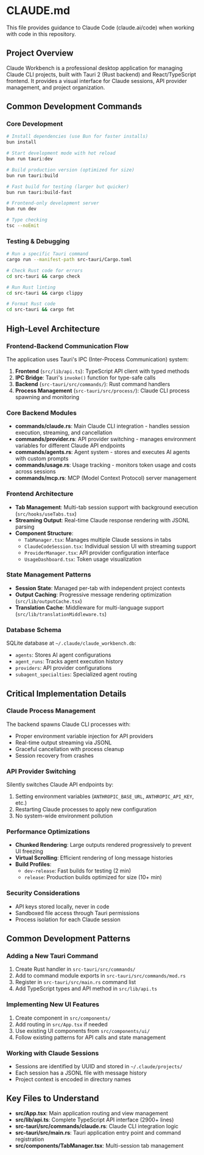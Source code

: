 # CLAUDE.md

This file provides guidance to Claude Code (claude.ai/code) when working with code in this repository.

## Project Overview

Claude Workbench is a professional desktop application for managing Claude CLI projects, built with Tauri 2 (Rust backend) and React/TypeScript frontend. It provides a visual interface for Claude sessions, API provider management, and project organization.

## Common Development Commands

### Core Development
```bash
# Install dependencies (use Bun for faster installs)
bun install

# Start development mode with hot reload
bun run tauri:dev

# Build production version (optimized for size)
bun run tauri:build

# Fast build for testing (larger but quicker)
bun run tauri:build-fast

# Frontend-only development server
bun run dev

# Type checking
tsc --noEmit
```

### Testing & Debugging
```bash
# Run a specific Tauri command
cargo run --manifest-path src-tauri/Cargo.toml

# Check Rust code for errors
cd src-tauri && cargo check

# Run Rust linting
cd src-tauri && cargo clippy

# Format Rust code
cd src-tauri && cargo fmt
```

## High-Level Architecture

### Frontend-Backend Communication Flow
The application uses Tauri's IPC (Inter-Process Communication) system:
1. **Frontend** (`src/lib/api.ts`): TypeScript API client with typed methods
2. **IPC Bridge**: Tauri's `invoke()` function for type-safe calls
3. **Backend** (`src-tauri/src/commands/`): Rust command handlers
4. **Process Management** (`src-tauri/src/process/`): Claude CLI process spawning and monitoring

### Core Backend Modules
- **commands/claude.rs**: Main Claude CLI integration - handles session execution, streaming, and cancellation
- **commands/provider.rs**: API provider switching - manages environment variables for different Claude API endpoints
- **commands/agents.rs**: Agent system - stores and executes AI agents with custom prompts
- **commands/usage.rs**: Usage tracking - monitors token usage and costs across sessions
- **commands/mcp.rs**: MCP (Model Context Protocol) server management

### Frontend Architecture
- **Tab Management**: Multi-tab session support with background execution (`src/hooks/useTabs.tsx`)
- **Streaming Output**: Real-time Claude response rendering with JSONL parsing
- **Component Structure**:
  - `TabManager.tsx`: Manages multiple Claude sessions in tabs
  - `ClaudeCodeSession.tsx`: Individual session UI with streaming support
  - `ProviderManager.tsx`: API provider configuration interface
  - `UsageDashboard.tsx`: Token usage visualization

### State Management Patterns
- **Session State**: Managed per-tab with independent project contexts
- **Output Caching**: Progressive message rendering optimization (`src/lib/outputCache.tsx`)
- **Translation Cache**: Middleware for multi-language support (`src/lib/translationMiddleware.ts`)

### Database Schema
SQLite database at `~/.claude/claude_workbench.db`:
- `agents`: Stores AI agent configurations
- `agent_runs`: Tracks agent execution history
- `providers`: API provider configurations
- `subagent_specialties`: Specialized agent routing

## Critical Implementation Details

### Claude Process Management
The backend spawns Claude CLI processes with:
- Proper environment variable injection for API providers
- Real-time output streaming via JSONL
- Graceful cancellation with process cleanup
- Session recovery from crashes

### API Provider Switching
Silently switches Claude API endpoints by:
1. Setting environment variables (`ANTHROPIC_BASE_URL`, `ANTHROPIC_API_KEY`, etc.)
2. Restarting Claude processes to apply new configuration
3. No system-wide environment pollution

### Performance Optimizations
- **Chunked Rendering**: Large outputs rendered progressively to prevent UI freezing
- **Virtual Scrolling**: Efficient rendering of long message histories
- **Build Profiles**:
  - `dev-release`: Fast builds for testing (2 min)
  - `release`: Production builds optimized for size (10+ min)

### Security Considerations
- API keys stored locally, never in code
- Sandboxed file access through Tauri permissions
- Process isolation for each Claude session

## Common Development Patterns

### Adding a New Tauri Command
1. Create Rust handler in `src-tauri/src/commands/`
2. Add to command module exports in `src-tauri/src/commands/mod.rs`
3. Register in `src-tauri/src/main.rs` command list
4. Add TypeScript types and API method in `src/lib/api.ts`

### Implementing New UI Features
1. Create component in `src/components/`
2. Add routing in `src/App.tsx` if needed
3. Use existing UI components from `src/components/ui/`
4. Follow existing patterns for API calls and state management

### Working with Claude Sessions
- Sessions are identified by UUID and stored in `~/.claude/projects/`
- Each session has a JSONL file with message history
- Project context is encoded in directory names

## Key Files to Understand

- **src/App.tsx**: Main application routing and view management
- **src/lib/api.ts**: Complete TypeScript API interface (2900+ lines)
- **src-tauri/src/commands/claude.rs**: Claude CLI integration logic
- **src-tauri/src/main.rs**: Tauri application entry point and command registration
- **src/components/TabManager.tsx**: Multi-session tab management